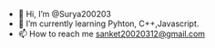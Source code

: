 - 👋 Hi, I’m @Surya200203
- 🌱 I’m currently learning Pyhton, C++,Javascript.
- 📫 How to reach me sanket20020312@gmail.com

<!---
Surya200203/Surya200203 is a ✨ special ✨ repository because its `README.md` (this file) appears on your GitHub profile.
You can click the Preview link to take a look at your changes.
--->
